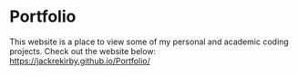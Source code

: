 # Portfolio

This website is a place to view some of my personal and academic coding projects. Check out the website below:
https://jackrekirby.github.io/Portfolio/
